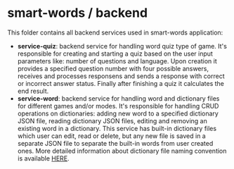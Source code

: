 # smart-words / backend

This folder contains all backend services used in smart-words application:
* **service-quiz**: backend service for handling word quiz type of game. 
It's responsible for creating and starting a quiz based on the user input parameters like: number of questions and language. 
Upon creation it provides a specified question number with four possible answers, receives and processes responsens and sends a response with correct or incorrect answer status. 
Finally after finishing a quiz it calculates the end result.
* **service-word**: backend service for handling word and dictionary files for different games and/or modes.
It's responsible for handling CRUD operations on dictionaries: adding new word to a specified dictionary JSON file, reading dictionary JSON files, editing and removing an existing word in a dictionary.
This service has built-in dictionary files which user can edit, read or delete, but any new file is saved in a separate JSON file to separate the built-in words from user created ones.
More detailed information about dictionary file naming convention is available [HERE](service-word/src/main/resources/README.md).


